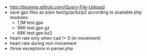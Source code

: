   * http://blueimp.github.com/jQuery-File-Upload/
  * save gpx files as plain text/gzip/bzip2 according to available php modules:
    * 1,1M test.gpx
    * 96K test.gpx.gz
    * 68K test.gpx.bz2
  * heart rate only when cad != 0 (in movement)
  * heart rate during non-movement
  * throw exceptions in parser.php
